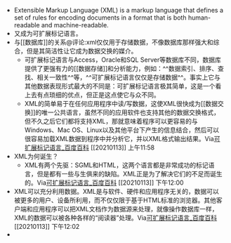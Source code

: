- Extensible Markup Language (XML) is a markup language that defines a set of rules for encoding documents in a format that is both human-readable and machine-readable.
- 又成为可扩展标记语言。
- 与[[数据库]]的关系@评论:xml仅仅用于存储数据，不像数据库那样强大和综合，但是其简洁性让它成为数据交换的媒介。
    - 可扩展标记语言与Access，Oracle和SQL Server等数据库不同，数据库提供了更强有力的[[数据存储]]和分析能力，例如：^^数据索引、排序、查找、相关一致性^^等，^^可扩展标记语言仅仅是存储数据^^。事实上它与其他数据表现形式最大的不同是：可扩展标记语言极其简单，这是一个看上去有点琐细的优点，但正是这点使它与众不同。 
    -  XML的简单易于在任何应用程序中读/写数据，这使XML很快成为[[数据交换]]的唯一公共语言，虽然不同的应用软件也支持其他的数据交换格式，但不久之后它们都将支持XML，那就意味着程序可以更容易的与Windows、Mac OS、Linux以及其他平台下产生的信息结合，然后可以很容易加载XML数据到程序中并分析它，并以XML格式输出结果。Via[可扩展标记语言_百度百科](https://baike.baidu.com/item/%E5%8F%AF%E6%89%A9%E5%B1%95%E6%A0%87%E8%AE%B0%E8%AF%AD%E8%A8%80/2885849?fromtitle=xml%E6%96%87%E4%BB%B6&fromid=1994443) [[20210113]] 上午11:58
- XML为何诞生？
    - XML有两个先驱：SGML和HTML，这两个语言都是非常成功的标记语言，但是都有一些与生俱来的缺陷。XML正是为了解决它们的不足而诞生的。Via[可扩展标记语言_百度百科](https://baike.baidu.com/item/%E5%8F%AF%E6%89%A9%E5%B1%95%E6%A0%87%E8%AE%B0%E8%AF%AD%E8%A8%80/2885849?fromtitle=xml%E6%96%87%E4%BB%B6&fromid=1994443) [[20210113]] 下午12:00
- XML可以充分利用数据。XML是与软件、硬件和应用程序无关的，数据可以被更多的用户、设备所利用，而不仅仅限于基于HTML标准的浏览器。其他客户端和应用程序可以把XML文档作为数据源来处理，就像操作数据库一样，XML的数据可以被各种各样的“阅读器”处理。Via[可扩展标记语言_百度百科](https://baike.baidu.com/item/%E5%8F%AF%E6%89%A9%E5%B1%95%E6%A0%87%E8%AE%B0%E8%AF%AD%E8%A8%80/2885849?fromtitle=xml%E6%96%87%E4%BB%B6&fromid=1994443) [[20210113]] 下午12:02
- 
